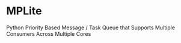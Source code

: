 # MPLite
Python Priority Based Message / Task Queue that Supports Multiple Consumers Across Multiple Cores
